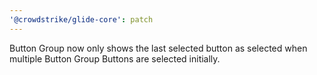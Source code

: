 ```yaml
---
'@crowdstrike/glide-core': patch
---
```


Button Group now only shows the last selected button as selected when multiple Button Group Buttons are selected initially.
